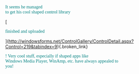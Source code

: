 <font face="Trebuchet MS" color="teal">It seems he managed<br /> to get his cool shaped control library </font>
				  
[
						  
<font face="Trebuchet MS" color="teal">finished and uploaded</font>
				  
](http://windowsforms.net/ControlGallery/ControlDetail.aspx?Control=219&tabindex=9){.broken_link} 
				  
<font face="Trebuchet MS" color="teal">! Very cool stuff, especially if shaped apps like<br /> Windows Media Player, WinAmp, etc. have always appealed to<br /> you!</font>